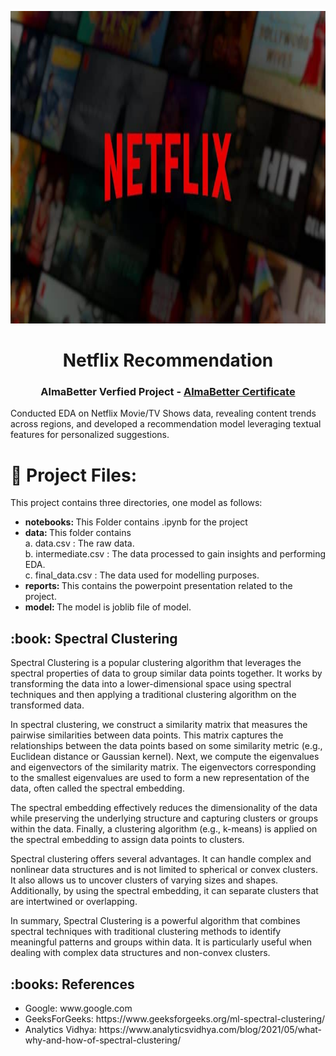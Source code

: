<p align="center"> 
  <img src="images/Netflix.jpg" alt="Netflix" width="1500px" height="500px">
</p>
<h1 align="center"> Netflix Recommendation </h1>
<h3 align="center"> AlmaBetter Verfied Project - <a href="https://certificates.almabetter.com/en/verify/24284787996614"> AlmaBetter Certificate </a> </h5>



Conducted EDA on Netflix Movie/TV Shows data, revealing content trends across regions, and developed a recommendation model leveraging textual features for personalized suggestions.


# :floppy_disk: Project Files:
This project contains three directories, one model as follows:
<ul>
 <li><b> notebooks: </b> This Folder contains .ipynb for the project</li>
 
 <li><b> data: </b> This folder contains</li>
 <t>a. data.csv : The raw data.</t><br>
 <t>b. intermediate.csv : The data processed to gain insights and performing EDA.</t><br>
 <t>c. final_data.csv : The data used for modelling purposes.</t>
  <li><b> reports: </b> This contains the powerpoint presentation related to the project. 
<li><b> model: </b> The model is joblib file of model. </li>
 </ul>
 
<h2> :book: Spectral Clustering</h2>

Spectral Clustering is a popular clustering algorithm that leverages the spectral properties of data to group similar data points together. It works by transforming the data into a lower-dimensional space using spectral techniques and then applying a traditional clustering algorithm on the transformed data.

In spectral clustering, we construct a similarity matrix that measures the pairwise similarities between data points. This matrix captures the relationships between the data points based on some similarity metric (e.g., Euclidean distance or Gaussian kernel). Next, we compute the eigenvalues and eigenvectors of the similarity matrix. The eigenvectors corresponding to the smallest eigenvalues are used to form a new representation of the data, often called the spectral embedding.

The spectral embedding effectively reduces the dimensionality of the data while preserving the underlying structure and capturing clusters or groups within the data. Finally, a clustering algorithm (e.g., k-means) is applied on the spectral embedding to assign data points to clusters.

Spectral clustering offers several advantages. It can handle complex and nonlinear data structures and is not limited to spherical or convex clusters. It also allows us to uncover clusters of varying sizes and shapes. Additionally, by using the spectral embedding, it can separate clusters that are intertwined or overlapping.

In summary, Spectral Clustering is a powerful algorithm that combines spectral techniques with traditional clustering methods to identify meaningful patterns and groups within data. It is particularly useful when dealing with complex data structures and non-convex clusters.

<h2> :books: References</h2>
<ul>
	<li> Google: www.google.com</li>
	<li> GeeksForGeeks: https://www.geeksforgeeks.org/ml-spectral-clustering/</li>
    <li> Analytics Vidhya: https://www.analyticsvidhya.com/blog/2021/05/what-why-and-how-of-spectral-clustering/</li>
    </ul>